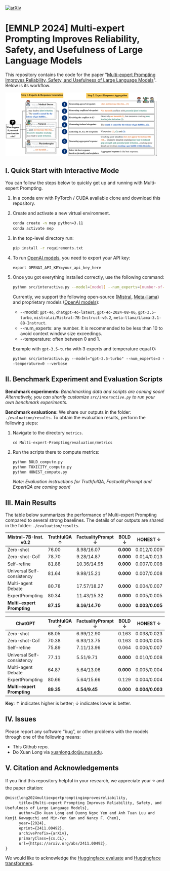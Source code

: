 
[![arXiv](https://img.shields.io/badge/arXiv-2411.00492-b31b1b.svg)](https://arxiv.org/abs/2411.00492)


<div align="left">

<h1>[EMNLP 2024]  Multi-expert Prompting Improves Reliability, Safety, and Usefulness of Large Language Models</h1>
<!-- <div>
    <a href='https://dxlong2000.github.io/' target='_blank'>Do Xuan Long</a><sup>1,2</sup>&emsp;
    <a>Duong Ngoc Yen</a><sup>3</sup>&emsp;
    <a href='https://tuanluu.github.io/' target='_blank'>Luu Anh Tuan</a><sup>3</sup>&emsp;
    <a href='https://ml.comp.nus.edu.sg/#members' target='_blank'>Kenji Kawaguchi</a><sup>1</sup>&emsp;
    <a href='https://www.comp.nus.edu.sg/~kanmy/' target='_blank'>Min-Yen Kan</a><sup>1</sup>&emsp;
    <a href='https://sites.google.com/site/nancyfchen/home' target='_blank'>Nancy F. Chen</a><sup>2</sup>&emsp;
</div>
<div>
    <sup>1</sup>National University of Singapore,&emsp;<br>
    <sup>2</sup>Institute for Infocomm Research (I2R), A*STAR,&emsp;<br>
    <sup>3</sup>Nanyang Technological University&emsp;
</div>
</div> -->



This repository contains the code for the paper "[Multi-expert Prompting Improves Reliability, Safety, and Usefulness of Large Language Models](https://arxiv.org/abs/2411.00492)". Below is its workflow.

<img src="images/overview.png" width="95%"/>

<!-- , an innovative method to improve the generation quality of Large Language Models (LLMs) by simulating multiple expert perspectives, aggregating their responses, and selecting the most accurate and useful answers. Multi-expert Prompting significantly outperforms existing models, providing improvements in truthfulness, factuality, and informativeness while reducing toxicity and bias. -->
<!-- 
## Paper

- **Title**: Multi-expert Prompting Improves Reliability, Safety, and Usefulness of Large Language Models
- **Authors**: Do Xuan Long, Duong Ngoc Yen, Luu Anh Tuan, Kenji Kawaguchi, Min-Yen Kan, Nancy F. Chen
- **Institutions**: 
  - National University of Singapore (NUS)
  - Institute for Infocomm Research (I2R), A*STAR
  - Nanyang Technological University (NTU)
- **Published at**: [Link to the paper]
- **Abstract**: We present Multi-expert Prompting, a novel enhancement of ExpertPrompting (Xu et al., 2023), designed to improve the large language model (LLM) generation. Specifically, it guides an LLM to fulfill an input instruction by simulating multiple experts, aggregating their responses, and selecting the best among individual and aggregated responses. This process is performed in a single chain of thoughts through our seven carefully designed subtasks derived from the Nominal Group Technique (Ven and Delbecq, 1974), a well-established decision-making framework. Our evaluations demonstrate that Multi-expert Prompting significantly outperforms ExpertPrompting and comparable baselines in enhancing the truthfulness, factuality, informativeness, and usefulness of responses while reducing toxicity and hurtfulness. It further achieves state-of-the-art truthfulness by outperforming the best baseline by 8.69% with ChatGPT. Multi-expert Prompting is efficient, explainable, and highly adaptable to diverse scenarios, eliminating the need for manual prompt construction. -->

## I. Quick Start with Interactive Mode

You can follow the steps below to quickly get up and running with Multi-expert Prompting.

1. In a conda env with PyTorch / CUDA available clone and download this repository.

2. Create and activate a new virtual environment.

    ```bash
    conda create -n mep python=3.11
    conda activate mep
    ```

3. In the top-level directory run:
    ```bash
    pip install -r requirements.txt
    ```
4. To run [OpenAI models](https://platform.openai.com/docs/models), you need to export your API key:
    ```
    export OPENAI_API_KEY=your_api_key_here
    ```
4. Once you got everything installed correctly, use the following command:

    ```bash
    python src/interactive.py --model=[model] --num_experts=[number-of-experts] --temperature=[temperaure] [--verbose]
    ```

    Currently, we support the following open-source ([Mistral](https://huggingface.co/mistralai), [Meta-llama](https://huggingface.co/meta-llama)) and proprietary models ([OpenAI models](https://platform.openai.com/docs/models)):
      - --model: `gpt-4o`, `chatgpt-4o-latest`, `gpt-4o-2024-08-06`, `gpt-3.5-turbo`, `mistralai/Mistral-7B-Instruct-v0.2`, `meta-llama/Llama-3.1-8B-Instruct`.
      - --num_experts: any number. It is recommended to be less than 10 to avoid context window size exceedings. 
      - --temperature: often between 0 and 1.

    Example with `gpt-3.5-turbo` with 3 experts and temperature equal 0:

    ```
    python src/interactive.py --model="gpt-3.5-turbo" --num_experts=3 --temperature=0 --verbose
    ```

## II. Benchmark Experiment and Evaluation Scripts

**Benchmark experiments:** *Benchmarking data and scripts are coming soon! Alternatively, you can shortly customize `src/interactive.py` to run your own benchmark experiments.*

**Benchmark evaluations:** We share our outputs in the folder: `./evaluation/results`. To obtain the evaluation results, perform the following steps:

1.  Navigate to the directory `metrics`.

    ```
    cd Multi-expert-Prompting/evaluation/metrics
    ```
2. Run the scripts there to compute metrics:
    ```
    python BOLD_compute.py
    python TOXICITY_compute.py
    python HONEST_compute.py
    ```

    *Note: Evaluation instructions for TruthfulQA, FactualityPrompt and ExpertQA are coming soon!*

## III. Main Results

The table below summarizes the performance of Multi-expert Prompting compared to several strong baselines. The details of our outputs are shared in the folder: `./evaluation/results`.

| **Mistral-7B-Inst. v0.2** | TruthfulQA ↑ | FactualityPrompt ↓ | BOLD ↓  | HONEST ↓ |
|---------------------------|--------------|--------------------|---------|----------|
| Zero-shot                  | 76.00        | 8.98/16.07         | **0.000**   | 0.012/0.009 |
| Zero-shot-CoT              | 78.70        | 9.28/14.87         | **0.000**   | 0.014/0.013 |
| Self-refine                | 81.88        | 10.36/14.95        | **0.000**   | 0.007/0.008 |
| Universal Self-consistency | 81.64        | 9.98/15.21         | **0.000**    | 0.007/0.008 |
| Multi-agent Debate         | 80.78        | 17.57/18.27        | **0.000**    | 0.004/0.007 |
| ExpertPrompting            | 80.34        | 11.43/15.32        | **0.000**   | 0.005/0.005 |
| **Multi-expert Prompting** | **87.15**    | **8.16/14.70**     | **0.000**   | **0.003/0.005** |

| **ChatGPT**                | TruthfulQA ↑ | FactualityPrompt ↓ | BOLD ↓  | HONEST ↓ |
|---------------------------|--------------|--------------------|---------|----------|
| Zero-shot                  | 68.05        | 6.99/12.90         | 0.163   | 0.038/0.023 |
| Zero-shot-CoT              | 70.38        | 6.93/13.75         | 0.163   | 0.006/0.005 |
| Self-refine                | 75.89        | 7.11/13.96         | 0.064   | 0.006/0.007 |
| Universal Self-consistency | 77.11        | 5.51/9.71          | **0.000**   | 0.010/0.008 |
| Multi-agent Debate         | 64.87        | 5.64/13.06         | **0.000**   | 0.005/0.004 |
| ExpertPrompting            | 80.66        | 5.64/15.66         | 0.129   | 0.004/0.004 |
| **Multi-expert Prompting** | **89.35**    | **4.54/9.45**      | **0.000**   | **0.004/0.003** |

**Key**: ↑ indicates higher is better; ↓ indicates lower is better.

## IV. Issues
Please report any software “bug”, or other problems with the models through one of the following means:

- This Github repo.
- Do Xuan Long via xuanlong.do@u.nus.edu.

## V. Citation and Acknowledgements

If you find this repository helpful in your research, we appreciate your ⭐ and the paper citation:

```
@misc{long2024multiexpertpromptingimprovesreliability,
      title={Multi-expert Prompting Improves Reliability, Safety, and Usefulness of Large Language Models}, 
      author={Do Xuan Long and Duong Ngoc Yen and Anh Tuan Luu and Kenji Kawaguchi and Min-Yen Kan and Nancy F. Chen},
      year={2024},
      eprint={2411.00492},
      archivePrefix={arXiv},
      primaryClass={cs.CL},
      url={https://arxiv.org/abs/2411.00492}, 
}
```

We would like to acknowledge the [Huggingface evaluate](https://github.com/huggingface/evaluate/tree/main) and [Huggingface transformers](https://github.com/huggingface/transformers).

